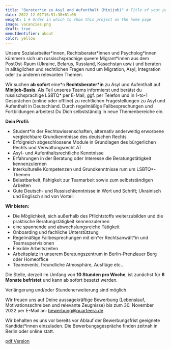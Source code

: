 ```yaml
---
title: "Berater*in zu Asyl und Aufenthalt (Minijob)" # Title of your project
date: 2022-12-01T16:51:38+01:00
weight: 1 # Order in which to show this project on the home page
image: vacancies.png
draft: true
menuIdentifier: about
color: yellow
---
```


Unsere Sozialarbeiter\*innen, Rechtsberater\*innen und Psycholog\*innen kümmern sich um
russischsprachige queere Migrant\*innen aus dem PostOst-Raum (Ukraine, Belarus, Russland,
Kasachstan usw.) und beraten in alltäglichen und rechtlichen Fragen rund um Migration, Asyl,
Integration oder zu anderen relevanten Themen.

Wir suchen **ab sofort** eine\*n **Rechtsberater\*in** zu Asyl und Aufenthalt auf **Minijob-Basis**.
Als Teil unseres Teams informierst und berätst du russischsprachige LSBTQ\* per E-Mail, ggf. per
Telefon und in 1-to-1 Gesprächen (online oder offline) zu rechtlichen Fragestellungen zu Asyl und
Aufenthalt in Deutschland. Durch regelmäßige Fallbesprechungen und Fortbildungen arbeitest
Du Dich selbstständig in neue Themenbereiche ein.

**Dein Profil:**

- Student*in der Rechtswissenschaften, alternativ anderweitig erworbene vergleichbare Grundkenntnisse des deutschen Rechts
- Erfolgreich abgeschlossene Module in Grundlagen des bürgerlichen Rechts und Verwaltungsrecht AT
- Asyl- und Aufenthaltsrechtliche Kenntnisse
- Erfahrungen in der Beratung oder Interesse die Beratungstätigkeit kennenzulernen
- Interkulturelle Kompetenzen und Grundkenntnisse rum um LSBTQ*-Themen
- Belastbarkeit, Fähigkeit zur Teamarbeit sowie zum selbstständigen Arbeiten
- Gute Deutsch- und Russischkenntnisse in Wort und Schrift; Ukrainisch und Englisch sind von Vorteil


**Wir bieten:**

- Die Möglichkeit, sich außerhalb des Pflichtstoffs weiterzubilden und die praktische Beratungstätigkeit kennenzulernen
- eine spannende und abwechslungsreiche Tätigkeit
- Onboarding und fachliche Unterstützung
- Regelmäßige Fallbesprechungen mit ein*er Rechtsanwält\*in und Teamsupervisionen
- Flexible Arbeitszeiten
- Arbeitsplatz in unserem Beratungszentrum in Berlin-Prenzlauer Berg oder Homeoffice
- Teamevents, freundliche Atmosphäre, Ausflüge etc..


Die Stelle, derzeit im Umfang von **10 Stunden pro Woche**, ist zunächst für **6 Monate befristet** und kann ab sofort besetzt werden. 

Verlängerung und/oder Stundenerweiterung sind möglich. 

Wir freuen uns auf Deine aussagekräftige Bewerbung (Lebenslauf, Motivationsschreiben und relevante Zeugnisse) bis zum 30. November 2022 per E-Mail an: [bewerbung@quarteera.de](bewerbung@quarteera.de)

Wir behalten es uns vor bereits vor Ablauf der Bewerbungsfrist geeignete Kandidat*innen einzuladen. Die Bewerbungsgespräche finden zeitnah in Berlin oder online statt.

[pdf Version](https://quarteera.de/files/stelle/Berater_in%20zu%20Asyl%20und%20Aufenthalt%20(Minijob).pdf)